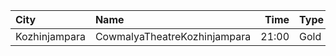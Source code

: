 | City          | Name                         |  Time | Type | Price | Capacity | Booked |
| :------------ | :--------------------------- | ----: | :--- | ----: | -------: | -----: |
| Kozhinjampara | CowmalyaTheatreKozhinjampara | 21:00 | Gold |  110₹ |      460 |    460 |
